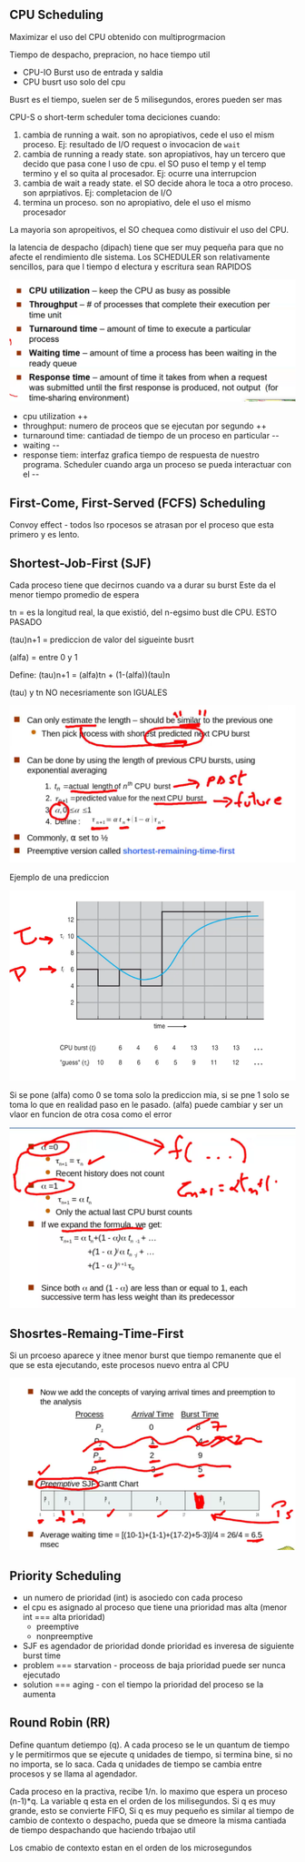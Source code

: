 ## CPU Scheduling
Maximizar el uso del CPU obtenido con multiprogrmacion

Tiempo de despacho, prepracion, no hace tiempo util

- CPU-IO Burst uso de entrada y saldia
- CPU busrt uso solo del cpu

Busrt es el tiempo, suelen ser de 5 milisegundos, erores pueden ser mas

CPU-S o short-term scheduler toma deciciones cuando:
1. cambia de running a wait. son no apropiativos, cede el uso el mism proceso. Ej: resultado de I/O request o invocacion de `wait`
2. cambia de running a ready state. son apropiativos, hay un tercero que decido que pasa cone l uso de cpu. el SO puso el temp y el temp termino y el so quita al procesador. Ej: ocurre una interrupcion
3. cambia de wait a ready state. el SO decide ahora le toca a otro proceso. son aprpiativos. Ej: completacion de I/O
4. termina un proceso. son no apropiativo, dele el uso el mismo procesador

La mayoria son apropeitivos, el SO chequea como distivuir el uso del CPU. 

la latencia de despacho (dipach) tiene que ser muy pequeña para que no afecte el rendimiento dle sistema.
Los SCHEDULER son relativamente sencillos, para que l tiempo d electura y escritura sean RAPIDOS

![](../assets/optmi.png)
- cpu utilization ++
- throughput: numero de proceos que se ejecutan por segundo ++
- turnaround time: cantiadad de tiempo de un proceso en particular --
- waiting --
- response tiem: interfaz grafica tiempo de respuesta de nuestro programa. Scheduler cuando arga un proceso se pueda interactuar con el --

## First-Come, First-Served (FCFS) Scheduling
Convoy effect - todos lso rpocesos se atrasan por el proceso que esta primero y es lento.

## Shortest-Job-First (SJF)
Cada proceso tiene que decirnos cuando va a durar su burst
Este da el menor tiempo promedio de espera

tn = es la longitud real, la que existió, del n-egsimo bust dle CPU. ESTO PASADO

(tau)n+1 = prediccion de valor del sigueinte busrt

(alfa) = entre 0 y 1

Define: (tau)n+1 = (alfa)tn + (1-(alfa))(tau)n

(tau) y tn NO necesriamente son IGUALES

![](../assets/predic.png)

Ejemplo de una prediccion

![](../assets/ex-pred.png)

Si se pone (alfa) como 0 se toma solo la prediccion mia, si se pne 1 solo se toma lo que en realidad paso en le pasado. (alfa) puede cambiar y ser un vlaor en funcion de otra cosa como el error

![](../assets/simply-pred.png)

## Shosrtes-Remaing-Time-First

Si un prcoeso aparece y itnee menor burst que tiempo remanente que el que se esta ejecutando, este procesos nuevo entra al CPU

![](../assets/SRTF.png)

## Priority Scheduling

- un numero de prioridad (int) is asociedo con cada proceso
- el cpu es asignado al proceso que tiene una prioridad mas alta (menor int === alta prioridad)
  - preemptive
  - nonpreemptive
- SJF es agendador de prioridad donde prioridad es inveresa de siguiente burst time
- problem === starvation - proceoss de baja prioridad puede ser nunca ejecutado
- solution === aging - con el tiempo la prioridad del proceso se la aumenta

## Round Robin (RR)

Define quantum detiempo (q). A cada proceso se le un quantum de tiempo y le permitirmos que se ejecute q unidades de tiempo, si termina bine, si no no importa, se lo saca. Cada q unidades de tiempo se cambia entre procesos y se llama al agendador.

Cada proceso en la practiva, recibe 1/n. lo maximo que espera un proceso (n-1)*q. La variable q esta en el orden de los milisegundos. Si q es muy grande, esto se convierte FIFO, Si q es muy pequeño es similar al tiempo de cambio de contexto o despacho, pueda que se dmeore la misma cantiada de tiempo despachando que haciendo trbajao util

Los cmabio de contexto estan en el orden de los microsegundos